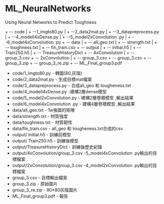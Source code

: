 # ML_NeuralNetworks
Using Neural Networks to Predict Toughness


\+ -- code
 |   + --1_imgto80.py
 |   + --2_data2mat.py
 |   + --3_datapreprocess.py
 |   + --4_modell4xDense.py
 |   + --5_model2xConvolution .py
 |   + --6_model4xConvolution .py
\+ -- data
 |   + -- all_geo.txt
 |   + -- strength.txt
 |   + -- toughness.txt
 |   + -- fin_train.csv
\+ -- output
 |   + -- initial.h5
 |   + -- Train250.h5
 |   + -- TreasureHistoryDict
 \+ -- 4xConvolution
  |   + -- group_3.csv
 \+ -- 2xConvolution
  |   + -- group_3.csv
\+ -- group_3.csv
\+ -- group_3.zip
\+ -- group_3_re.zip
\+ -- ML_Final_group3.pdf

* code/1_imgto80.py          - 轉圖(80,灰階)
* code/2_data2mat.py         - 生成目標mat檔案
* code/3_datapreprocess.py   - 合成all_geo 和 tougheness.txt
* code/4_modell4xDense.py    -建構2層dense模型 
* code/5_model2xConvolution.py  - 建構2層卷積模型 ,輸出結果
* code/6_model4xConvolution .py - 建構4層卷積模型 ,輸出結果
* data/all_geo.txt           - 1w張圖的矩陣
* data/strength.txt          - 材質強度
* data/toughness.txt         - 材質韌性
* data/fin_train.csv         - all_geo 和 tougheness.txt合成的csv
* output/ initial.h5         - 訓練前模型
* output/ Train250.h5        - 訓練後模型
* output/TreasureHistoryDict - 訓練後歷史紀錄
* output/4xConvolution/group_3.csv   -5_model4xConvolution .py輸出的目標檔案
* output/2xConvolution/group_3.csv   -4_model2xConvolution .py輸出的目標檔案
* group_3.csv                - 目標輸出檔案
* group_3.zip                - 原始圖片
* group_3_re.zip             - 80*80灰階圖片
* ML_Final_group3.pdf        - 報告
